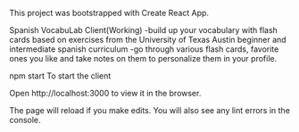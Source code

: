 This project was bootstrapped with Create React App.

Spanish VocabuLab Client(Working)
-build up your vocabulary with flash cards based on exercises from the University of Texas Austin beginner and intermediate spanish curriculum -go through various flash cards, favorite ones you like and take notes on them to personalize them in your profile.

npm start
To start the client

Open http://localhost:3000 to view it in the browser.

The page will reload if you make edits.
You will also see any lint errors in the console.
